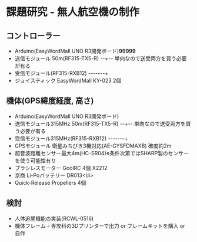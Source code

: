 # 課題研究 - 無人航空機の制作

<h2>コントローラー</h2>
<ul>
	<li>Arduino(EasyWordMall UNO R3開発ボード)<b>99999</b></li>
	<li>送信モジュール 50m(RF315-TX5-R) --+-- 単向なので送受両方を買う必要が有る</li>
	<li>受信モジュール(RF315-RXB12) -------+</li>
	<li>ジョイスティック EasyWordMall KY-023  2個</li>
</ul>

<h2>機体(GPS緯度経度, 高さ)</h2>
<ul>
	<li>Arduino(EasyWordMall UNO R3開発ボード)</li>
	<li>送信モジュール315MHz 50m(RF315-TX5-R) --+-- 単向なので送受両方を買う必要が有る</li>
	<li>受信モジュール315MHz(RF315-RXB12) -------+</li>
	<li>GPSモジュール 衛星みちびき3機対応(AE-GYSFDMAXB) 確度約2m</li>
	<li>超音波距離センサー最大4m(HC-SR04)※条件次第ではSHARP製のセンサーを使う可能性有り</li>
	<li>ブラシレスモーター GoolRC 4個 X2212</li>
	<li>京商 Li-Poバッテリー DR013<\li>
	<li>Quick-Release Propellers 4個</li>
</ul>

<h2>検討</h2>
<ul>
	<li>人体追尾機能の実装(RCWL-0516)</li>
	<li>機体フレーム - 専攻科の3Dプリンターで出力 or フレームキットを購入 or 自作
</ul>
